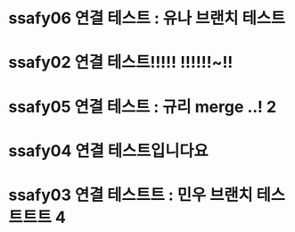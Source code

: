 # ssafy06 연결 테스트 : 유나 브랜치 테스트
# ssafy02 연결 테스트!!!!! !!!!!!~!!
# ssafy05 연결 테스트 : 규리 merge ..! 2
# ssafy04 연결 테스트입니다요
# ssafy03 연결 테스트트 : 민우 브랜치 테스트트트 4